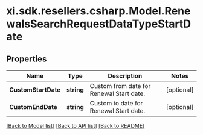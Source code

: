 # xi.sdk.resellers.csharp.Model.RenewalsSearchRequestDataTypeStartDate

## Properties

Name | Type | Description | Notes
------------ | ------------- | ------------- | -------------
**CustomStartDate** | **string** | Custom from date for Renewal Start date. | [optional] 
**CustomEndDate** | **string** | Custom to date for Renewal Start date. | [optional] 

[[Back to Model list]](../README.md#documentation-for-models) [[Back to API list]](../README.md#documentation-for-api-endpoints) [[Back to README]](../README.md)

